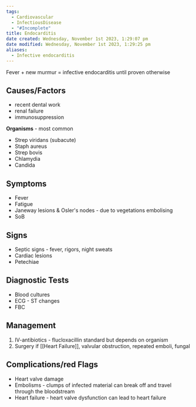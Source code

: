 ```yaml
---
tags:
  - Cardiovascular
  - InfectiousDisease
  - "#Incomplete"
title: Endocarditis
date created: Wednesday, November 1st 2023, 1:29:07 pm
date modified: Wednesday, November 1st 2023, 1:29:25 pm
aliases:
  - Infective endocarditis
---
```

Fever + new murmur = infective endocarditis until proven otherwise


## Causes/Factors

- recent dental work
- renal failure
- immunosuppression

**Organisms** - most common
- Strep viridans (subacute)
- Staph aureus
- Strep bovis
- Chlamydia
- Candida

## Symptoms

- Fever
- Fatigue
- Janeway lesions & Osler's nodes - due to vegetations embolising 
- SoB

## Signs

- Septic signs - fever, rigors, night sweats
- Cardiac lesions
- Petechiae

## Diagnostic Tests

- Blood cultures 
- ECG - ST changes
- FBC 

## Management

1. IV-antibiotics - flucloxacillin standard but depends on organism
2. Surgery if [[Heart Failure]], valvular obstruction, repeated emboli, fungal

## Complications/red Flags

- Heart valve damage
- Embolisms - clumps of infected material can break off and travel through the bloodstream
- Heart failure - heart valve dysfunction can lead to heart failure